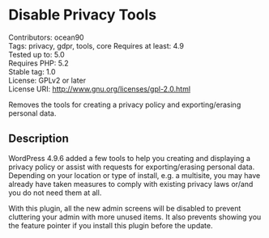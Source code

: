 # Disable Privacy Tools
Contributors:      ocean90  
Tags:              privacy, gdpr, tools, core 
Requires at least: 4.9  
Tested up to:      5.0  
Requires PHP:      5.2  
Stable tag:        1.0  
License:           GPLv2 or later  
License URI:       http://www.gnu.org/licenses/gpl-2.0.html  

Removes the tools for creating a privacy policy and exporting/erasing personal data.

## Description

WordPress 4.9.6 added a few tools to help you creating and displaying a privacy policy or assist with requests for exporting/erasing personal data.  
Depending on your location or type of install, e.g. a multisite, you may  have already have taken measures to comply with existing privacy laws or/and you do not need them at all.

With this plugin, all the new admin screens will be disabled to prevent cluttering your admin with more unused items. It also prevents showing you the feature pointer if you install this plugin before the update.